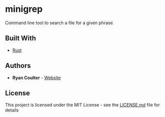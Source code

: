 # minigrep

Command line tool to search a file for a given phrase

## Built With

* [Rust](https://www.rust-lang.org/)  

## Authors

* **Ryan Coulter** - [Website](https://rjcoulter.github.io/)

## License

This project is licensed under the MIT License - see the [LICENSE.md](LICENSE.md) file for details
